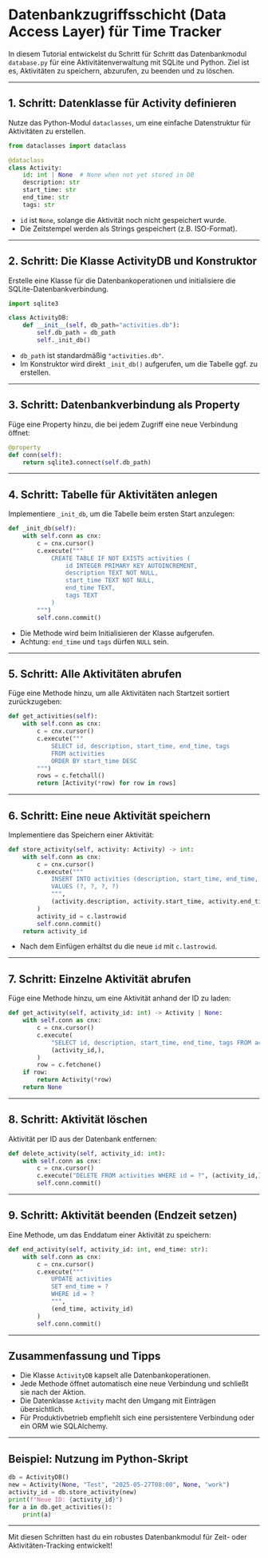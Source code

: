 # Datenbankzugriffsschicht (Data Access Layer) für Time Tracker

In diesem Tutorial entwickelst du Schritt für Schritt das Datenbankmodul `database.py` für eine 
Aktivitätenverwaltung mit SQLite und Python. Ziel ist es, Aktivitäten zu speichern, abzurufen, 
zu beenden und zu löschen.

---

## 1. Schritt: Datenklasse für Activity definieren

Nutze das Python-Modul `dataclasses`, um eine einfache Datenstruktur für Aktivitäten zu erstellen.

```python
from dataclasses import dataclass

@dataclass
class Activity:
    id: int | None  # None when not yet stored in DB
    description: str
    start_time: str
    end_time: str
    tags: str
```

- `id` ist `None`, solange die Aktivität noch nicht gespeichert wurde.
- Die Zeitstempel werden als Strings gespeichert (z.B. ISO-Format).

---

## 2. Schritt: Die Klasse ActivityDB und Konstruktor

Erstelle eine Klasse für die Datenbankoperationen und initialisiere die SQLite-Datenbankverbindung.

```python
import sqlite3

class ActivityDB:
    def __init__(self, db_path="activities.db"):
        self.db_path = db_path
        self._init_db()
```

- `db_path` ist standardmäßig `"activities.db"`.
- Im Konstruktor wird direkt `_init_db()` aufgerufen, um die Tabelle ggf. zu erstellen.

---

## 3. Schritt: Datenbankverbindung als Property

Füge eine Property hinzu, die bei jedem Zugriff eine neue Verbindung öffnet:

```python
@property
def conn(self):
    return sqlite3.connect(self.db_path)
```

---

## 4. Schritt: Tabelle für Aktivitäten anlegen

Implementiere `_init_db`, um die Tabelle beim ersten Start anzulegen:

```python
def _init_db(self):
    with self.conn as cnx:
        c = cnx.cursor()
        c.execute("""
            CREATE TABLE IF NOT EXISTS activities (
                id INTEGER PRIMARY KEY AUTOINCREMENT,
                description TEXT NOT NULL,
                start_time TEXT NOT NULL,
                end_time TEXT,
                tags TEXT
            )
        """)
        self.conn.commit()
```

- Die Methode wird beim Initialisieren der Klasse aufgerufen.
- Achtung: `end_time` und `tags` dürfen `NULL` sein.

---

## 5. Schritt: Alle Aktivitäten abrufen

Füge eine Methode hinzu, um alle Aktivitäten nach Startzeit sortiert zurückzugeben:

```python
def get_activities(self):
    with self.conn as cnx:
        c = cnx.cursor()
        c.execute("""
            SELECT id, description, start_time, end_time, tags
            FROM activities
            ORDER BY start_time DESC
        """)
        rows = c.fetchall()
        return [Activity(*row) for row in rows]
```

---

## 6. Schritt: Eine neue Aktivität speichern

Implementiere das Speichern einer Aktivität:

```python
def store_activity(self, activity: Activity) -> int:
    with self.conn as cnx:
        c = cnx.cursor()
        c.execute("""
            INSERT INTO activities (description, start_time, end_time, tags)
            VALUES (?, ?, ?, ?)
            """,
            (activity.description, activity.start_time, activity.end_time, activity.tags),
        )
        activity_id = c.lastrowid
        self.conn.commit()
    return activity_id
```

- Nach dem Einfügen erhältst du die neue `id` mit `c.lastrowid`.

---

## 7. Schritt: Einzelne Aktivität abrufen

Füge eine Methode hinzu, um eine Aktivität anhand der ID zu laden:

```python
def get_activity(self, activity_id: int) -> Activity | None:
    with self.conn as cnx:
        c = cnx.cursor()
        c.execute(
            "SELECT id, description, start_time, end_time, tags FROM activities WHERE id = ?",
            (activity_id,),
        )
        row = c.fetchone()
    if row:
        return Activity(*row)
    return None
```

---

## 8. Schritt: Aktivität löschen

Aktivität per ID aus der Datenbank entfernen:

```python
def delete_activity(self, activity_id: int):
    with self.conn as cnx:
        c = cnx.cursor()
        c.execute("DELETE FROM activities WHERE id = ?", (activity_id,))
        self.conn.commit()
```

---

## 9. Schritt: Aktivität beenden (Endzeit setzen)

Eine Methode, um das Enddatum einer Aktivität zu speichern:

```python
def end_activity(self, activity_id: int, end_time: str):
    with self.conn as cnx:
        c = cnx.cursor()
        c.execute("""
            UPDATE activities
            SET end_time = ?
            WHERE id = ?
            """,
            (end_time, activity_id)
        )
        self.conn.commit()
```

---

## Zusammenfassung und Tipps

- Die Klasse `ActivityDB` kapselt alle Datenbankoperationen.
- Jede Methode öffnet automatisch eine neue Verbindung und schließt sie nach der Aktion.
- Die Datenklasse `Activity` macht den Umgang mit Einträgen übersichtlich.
- Für Produktivbetrieb empfiehlt sich eine persistentere Verbindung oder ein ORM wie SQLAlchemy.

---

## Beispiel: Nutzung im Python-Skript

```python
db = ActivityDB()
new = Activity(None, "Test", "2025-05-27T08:00", None, "work")
activity_id = db.store_activity(new)
print(f"Neue ID: {activity_id}")
for a in db.get_activities():
    print(a)
```

---

Mit diesen Schritten hast du ein robustes Datenbankmodul für Zeit- oder Aktivitäten-Tracking 
entwickelt!